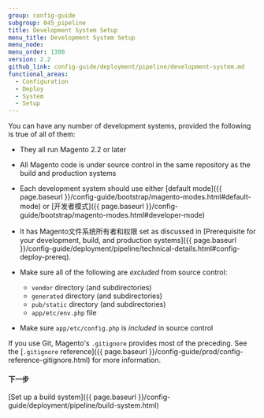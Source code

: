 ```yaml
---
group: config-guide
subgroup: 045_pipeline
title: Development System Setup
menu_title: Development System Setup
menu_node:
menu_order: 1300
version: 2.2
github_link: config-guide/deployment/pipeline/development-system.md
functional_areas:
  - Configuration
  - Deploy
  - System
  - Setup
---
```


You can have any number of development systems, provided the following is true of all of them:

*	They all run Magento 2.2 or later
*	All Magento code is under source control in the same repository as the build and production systems
*	Each development system should use either [default mode]({{ page.baseurl }}/config-guide/bootstrap/magento-modes.html#default-mode) or [开发者模式]({{ page.baseurl }}/config-guide/bootstrap/magento-modes.html#developer-mode)
*	It has Magento文件系统所有者和权限 set as discussed in [Prerequisite for your development, build, and production systems]({{ page.baseurl }}/config-guide/deployment/pipeline/technical-details.html#config-deploy-prereq).
*	Make sure all of the following are _excluded_ from source control:

	*	`vendor` directory (and subdirectories)
	*	`generated` directory (and subdirectories)
	*	`pub/static` directory (and subdirectories)
	*	`app/etc/env.php` file
*	Make sure `app/etc/config.php` is _included_ in source control

If you use Git, Magento's `.gitignore` provides most of the preceding. See the [`.gitignore` reference]({{ page.baseurl }}/config-guide/prod/config-reference-gitignore.html) for more information.

#### 下一步
[Set up a build system]({{ page.baseurl }}/config-guide/deployment/pipeline/build-system.html)

